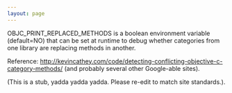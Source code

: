 ```yaml
---
layout: page
---
```


OBJC_PRINT_REPLACED_METHODS is a boolean environment variable (default=NO) that can be set at runtime to debug whether categories from one library are replacing methods in another. 

Reference: http://kevincathey.com/code/detecting-conflicting-objective-c-category-methods/ (and probably several other Google-able sites).

(This is a stub, yadda yadda yadda.  Please re-edit to match site standards.).
